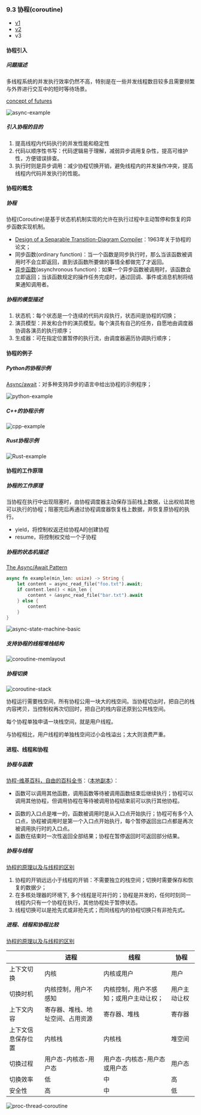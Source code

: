 ### 9.3 协程(coroutine)

* [v1](https://github.com/LearningOS/os-lectures/blob/f7d4a00f5a0d55b5240d33175b29d8f1ccce72aa/lecture09/slide-09-03.md)
* [v2](https://github.com/LearningOS/os-lectures/blob/a19431e2d7bf6d57f5616773478fba30551a8922/lecture09/slide-09-03.md)
* v3

#### 协程引入

##### 问题描述

多线程系统的并发执行效率仍然不高，特别是在一些并发线程数目较多且需要频繁与外界进行交互中的短时等待场景。

[concept of futures](https://os.phil-opp.com/async-await/#example)

![async-example](figs/async-example.svg)

##### 引入协程的目的

1. 提高线程内代码执行的并发性能和稳定性
2. 代码以顺序性书写：代码逻辑易于理解，减弱异步调用复杂性，提高可维护性，方便错误排查。
3. 执行时则是异步调用：减少协程切换开销，避免线程内的并发操作冲突，提高线程内代码并发执行的性能。

#### 协程的概念

##### 协程

协程(Coroutine)是基于状态机机制实现的允许在执行过程中主动暂停和恢复的异步函数实现机制。

* [ Design of a Separable Transition-Diagram Compiler](http://melconway.com/Home/pdf/compiler.pdf)：1963年关于协程的论文；
* 同步函数(ordinary function)：当一个函数是同步执行时，那么当该函数被调用时不会立即返回，直到该函数所要做的事情全都做完了才返回。
* [异步函数](https://www.cnblogs.com/balingybj/p/4780442.html)(asynchronous function)：如果一个异步函数被调用时，该函数会立即返回；当该函数规定的操作任务完成时，通过回调、事件或消息机制将结果通知调用者。

##### 协程的模型描述

1. 状态机：每个状态是一个连续的代码片段执行，状态间是协程的切换；
2. 演员模型：并发和合作的演员模型。每个演员有自己的任务，自愿地由调度器协调各演员的执行顺序；
3. 生成器：可在指定位置暂停的执行流，由调度器遍历协调执行顺序；

#### 协程的例子

##### Python的协程示例

[Async/await](https://en.wikipedia.org/wiki/Async/await)：对多种支持异步的语言中给出协程的示例程序；



![python-example](figs/python-example.png)

##### C++的协程示例

![cpp-example](figs/cpp-example.png)

##### Rust协程示例

![Rust-example](figs/Rust-example.png)

#### 协程的工作原理

##### 协程的工作原理

当协程在执行中出现阻塞时，由协程调度器主动保存当前栈上数据，让出权给其他可以执行的协程；阻塞完后再通过协程调度器恢复栈上数据，并恢复原协程的执行。

* yield，将控制权返还给协程A的创建协程
* resume，将控制权交给一个子协程

##### 协程的状态机描述

[ The Async/Await Pattern](https://os.phil-opp.com/async-await/#the-async-await-pattern)

```rust
async fn example(min_len: usize) -> String {
    let content = async_read_file("foo.txt").await;
    if content.len() < min_len {
        content + &async_read_file("bar.txt").await
    } else {
        content
    }
}
```

![async-state-machine-basic](figs/async-state-machine-basic.svg)



##### 支持协程的线程堆栈结构

![coroutine-memlayout](figs/coroutine-memlayout.jpg)

##### 协程切换

![coroutine-stack](figs/coroutine-stack.jpg)

协程运行需要栈空间，所有协程公用一块大的栈空间。当协程切出时，把自己的栈内容拷贝，当控制权再次切回时，把自己的栈内容还原到公共栈空间。

每个协程单独申请一块栈空间，就是用户线程。

与协程相比，用户线程的单独栈空间过小会栈溢出；太大则浪费严重。 

#### 进程、线程和协程

##### 协程与函数

[协程-维基百科，自由的百科全书](https://zh.wikipedia.org/wiki/%E5%8D%8F%E7%A8%8B)：（[本地副本](file:///Users/xyong/Desktop/OS2021spring/coroutine.html)）：

* 函数可以调用其他函数，调用函数等待被调用函数结束后继续执行；协程可以调用其他协程，但调用协程在等待被调用协程结束前可以执行其他协程。

- 函数的入口点是唯一的，函数被调用时是从入口点开始执行；协程可有多个入口点，协程被调用时是第一个入口点开始执行，每个暂停返回出口点都是再次被调用执行时的入口点。
- 函数在结束时一次性返回全部结果；协程在暂停返回时可返回部分结果。

##### 协程与线程

[协程的原理以及与线程的区别](https://www.cnblogs.com/theRhyme/p/14061698.html)

1. 协程的开销远远小于线程的开销：不需要独立的栈空间；切换时需要保存和恢复的数据少；
2. 在多核处理器的环境下, 多个线程是可并行的；协程是并发的，任何时刻同一线程内只有一个协程在执行，其他协程处于暂停状态。
3. 线程切换可以是抢先式或非抢先式；而同线程内的协程切换只有非抢先式。

##### 进程、线程和协程比较

[协程的原理以及与线程的区别](https://www.cnblogs.com/theRhyme/p/14061698.html)

|                    | 进程                             | 线程                                   | 协程         |
| ------------------ | -------------------------------- | -------------------------------------- | ------------ |
| 上下文切换         | 内核                             | 内核或用户                             | 用户         |
| 切换时机           | 内核控制，用户不感知             | 内核控制，用户不感知；或用户主动让权； | 用户主动让权 |
| 上下文内容         | 寄存器、堆栈、地址空间、占用资源 | 寄存器、堆栈                           | 寄存器       |
| 上下文信息保存位置 | 内核栈                           | 内核栈                                 | 堆空间       |
| 切换过程           | 用户态-内核态-用户态             | 用户态-内核态-用户态  或用户态         | 用户态       |
| 切换效率           | 低                               | 中                                     | 高           |
| 安全性             | 高                               | 中                                     | 低           |

![proc-thread-coroutine](figs/proc-thread-coroutine.png)



